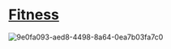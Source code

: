 # [Fitness](https://marcinbarszcz.github.io/Fitness/)

![9e0fa093-aed8-4498-8a64-0ea7b03fa7c0](https://user-images.githubusercontent.com/30419635/32488640-aa018696-c3ad-11e7-9686-4229f0d6c3df.png)
